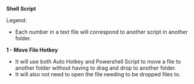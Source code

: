 **Shell Script**

Legend:
- Each number in a text file will correspond to another script in another folder.

**1 - Move File Hotkey**
- It will use both Auto Hotkey and Powershell Script to move a file to another folder without having to drag and drop to another folder.
- It will also not need to open the file needing to be dropped files to.